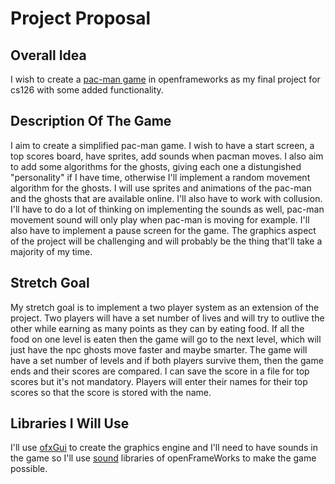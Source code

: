 # Project Proposal
## Overall Idea
I wish to create a [pac-man game](http://www.freepacman.org/) in openframeworks as my final project for cs126 with some added functionality.
## Description Of The Game
I aim to create a simplified pac-man game. I wish to have a start screen, a top scores board, have sprites, add sounds when pacman moves. I also aim to add some algorithms for the ghosts, giving each one a distungished "personality" if I have time, otherwise I'll implement a random movement algorithm for the ghosts. I will use sprites and animations of the pac-man and the ghosts that are available online. I'll also have to work with collusion. I'll have to do a lot of thinking on implementing the sounds as well, pac-man movement sound will only play when pac-man is moving for example. I'll also have to implement a pause screen for the game. The graphics aspect of the project will be challenging and will probably be the thing that'll take a majority of my time.
## Stretch Goal
My stretch goal is to implement a two player system as an extension of the project. Two players will have a set number of lives and will try to outlive the other while earning as many points as they can by eating food. If all the food on one level is eaten then the game will go to the next level, which will just have the npc ghosts move faster and maybe smarter. The game will have a set number of levels and if both players survive them, then the game ends and their scores are compared. I can save the score in a file for top scores but it's not mandatory. Players will enter their names for their top scores so that the score is stored with the name.
## Libraries I Will Use
I'll use [ofxGui](https://openframeworks.cc/documentation/ofxGui/) to create the graphics engine and I'll need to have sounds in the game so I'll use [sound](https://openframeworks.cc/documentation/sound/) libraries of openFrameWorks to make the game possible.
